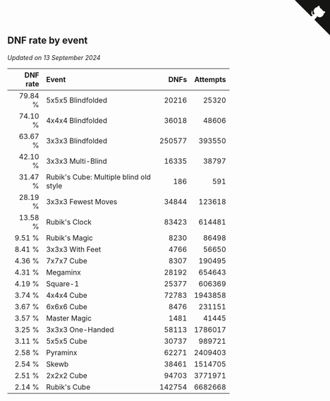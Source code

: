 ## DNF rate by event

*Updated on 13 September 2024*

| DNF rate | Event | DNFs | Attempts |
| ---: | :--- | ---: | ---: |
| 79.84 % | 5x5x5 Blindfolded | 20216 | 25320 |
| 74.10 % | 4x4x4 Blindfolded | 36018 | 48606 |
| 63.67 % | 3x3x3 Blindfolded | 250577 | 393550 |
| 42.10 % | 3x3x3 Multi-Blind | 16335 | 38797 |
| 31.47 % | Rubik's Cube: Multiple blind old style | 186 | 591 |
| 28.19 % | 3x3x3 Fewest Moves | 34844 | 123618 |
| 13.58 % | Rubik's Clock | 83423 | 614481 |
| 9.51 % | Rubik's Magic | 8230 | 86498 |
| 8.41 % | 3x3x3 With Feet | 4766 | 56650 |
| 4.36 % | 7x7x7 Cube | 8307 | 190495 |
| 4.31 % | Megaminx | 28192 | 654643 |
| 4.19 % | Square-1 | 25377 | 606369 |
| 3.74 % | 4x4x4 Cube | 72783 | 1943858 |
| 3.67 % | 6x6x6 Cube | 8476 | 231151 |
| 3.57 % | Master Magic | 1481 | 41445 |
| 3.25 % | 3x3x3 One-Handed | 58113 | 1786017 |
| 3.11 % | 5x5x5 Cube | 30737 | 989721 |
| 2.58 % | Pyraminx | 62271 | 2409403 |
| 2.54 % | Skewb | 38461 | 1514705 |
| 2.51 % | 2x2x2 Cube | 94703 | 3771971 |
| 2.14 % | Rubik's Cube | 142754 | 6682668 |


<a href="https://github.com/jonatanklosko/wca_statistics" class="github-corner" aria-label="View source on Github"><svg width="80" height="80" viewBox="0 0 250 250" style="fill:#151513; color:#fff; position: absolute; top: 0; border: 0; right: 0;" aria-hidden="true"><path d="M0,0 L115,115 L130,115 L142,142 L250,250 L250,0 Z"></path><path d="M128.3,109.0 C113.8,99.7 119.0,89.6 119.0,89.6 C122.0,82.7 120.5,78.6 120.5,78.6 C119.2,72.0 123.4,76.3 123.4,76.3 C127.3,80.9 125.5,87.3 125.5,87.3 C122.9,97.6 130.6,101.9 134.4,103.2" fill="currentColor" style="transform-origin: 130px 106px;" class="octo-arm"></path><path d="M115.0,115.0 C114.9,115.1 118.7,116.5 119.8,115.4 L133.7,101.6 C136.9,99.2 139.9,98.4 142.2,98.6 C133.8,88.0 127.5,74.4 143.8,58.0 C148.5,53.4 154.0,51.2 159.7,51.0 C160.3,49.4 163.2,43.6 171.4,40.1 C171.4,40.1 176.1,42.5 178.8,56.2 C183.1,58.6 187.2,61.8 190.9,65.4 C194.5,69.0 197.7,73.2 200.1,77.6 C213.8,80.2 216.3,84.9 216.3,84.9 C212.7,93.1 206.9,96.0 205.4,96.6 C205.1,102.4 203.0,107.8 198.3,112.5 C181.9,128.9 168.3,122.5 157.7,114.1 C157.9,116.9 156.7,120.9 152.7,124.9 L141.0,136.5 C139.8,137.7 141.6,141.9 141.8,141.8 Z" fill="currentColor" class="octo-body"></path></svg></a><style>.github-corner:hover .octo-arm{animation:octocat-wave 560ms ease-in-out}@keyframes octocat-wave{0%,100%{transform:rotate(0)}20%,60%{transform:rotate(-25deg)}40%,80%{transform:rotate(10deg)}}@media (max-width:500px){.github-corner:hover .octo-arm{animation:none}.github-corner .octo-arm{animation:octocat-wave 560ms ease-in-out}}</style>
